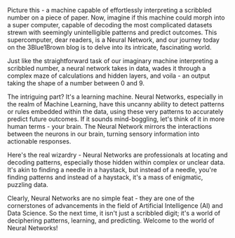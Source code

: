 Picture this - a machine capable of effortlessly interpreting a scribbled number on a piece of paper. Now, imagine if this machine could morph into a super computer, capable of decoding the most complicated datasets strewn with seemingly unintelligible patterns and predict outcomes. This supercomputer, dear readers, is a Neural Network, and our journey today on the 3Blue1Brown blog is to delve into its intricate, fascinating world.

Just like the straightforward task of our imaginary machine interpreting a scribbled number, a neural network takes in data, wades it through a complex maze of calculations and hidden layers, and voila - an output taking the shape of a number between 0 and 9.

The intriguing part? It's a learning machine. Neural Networks, especially in the realm of Machine Learning, have this uncanny ability to detect patterns or rules embedded within the data, using these very patterns to accurately predict future outcomes. If it sounds mind-boggling, let's think of it in more human terms - your brain. The Neural Network mirrors the interactions between the neurons in our brain, turning sensory information into actionable responses.

Here's the real wizardry - Neural Networks are professionals at locating and decoding patterns, especially those hidden within complex or unclear data. It's akin to finding a needle in a haystack, but instead of a needle, you're finding patterns and instead of a haystack, it's a mass of enigmatic, puzzling data.

Clearly, Neural Networks are no simple feat - they are one of the cornerstones of advancements in the field of Artificial Intelligence (AI) and Data Science. So the next time, it isn't just a scribbled digit; it's a world of deciphering patterns, learning, and predicting. Welcome to the world of Neural Networks!